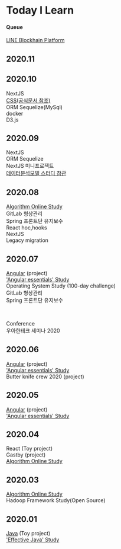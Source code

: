 # Today I Learn

#### Queue

[LINE Blockhain Platform](https://blockchain.line.biz/)

## 2020.11

## 2020.10

NextJS <br/>
[CSS(공식문서 참조)](https://developer.mozilla.org/en-US/docs/Web/CSS) <br/>
ORM Sequelize(MySql) <br/>
docker <br/>
D3.js <br/>

## 2020.09

NextJS <br/>
ORM Sequelize <br/>
NextJS 미니프로젝트 <br/>
[데이터분석모델 스터디 참관](https://github.com/OHHAKO/TIL/blob/master/anaylyze/model_summary.md)

## 2020.08

[Algorithm Online Study](https://github.com/TheCopiens/algorithm-study) <br/>
GitLab 형상관리 <br/>
Spring 프론트단 유지보수 <br/>
React hoc,hooks <br/>
NextJS <br/>
Legacy migration

## 2020.07

[Angular](https://github.com/subply) (project)<br/>
['Angular essentials' Study](https://github.com/subply/Angular-study) <br/>
Operating System Study (100-day challenge)<br/>
GitLab 형상관리 <br/>
Spring 프론트단 유지보수

<br/>

Conference <br/>
우아한테크 세미나 2020

## 2020.06

[Angular](https://github.com/subply) (project)<br/>
['Angular essentials' Study](https://github.com/subply/Angular-study) <br/>
Butter knife crew 2020 (project)

## 2020.05

[Angular](https://github.com/subply) (project)<br/>
['Angular essentials' Study](https://github.com/subply/Angular-study) <br/>

## 2020.04

React (Toy project)<br/>
Gastby (project)<br/>
[Algorithm Online Study](https://github.com/TheCopiens/algorithm-study)

## 2020.03

[Algorithm Online Study](https://github.com/TheCopiens/algorithm-study) <br/>
Hadoop Framework Study(Open Source)

## 2020.01

[Java](https://github.com/devilogu) (Toy project) <br/>
['Effective Java' Study](https://github.com/OHHAKO/effective-java-study)
